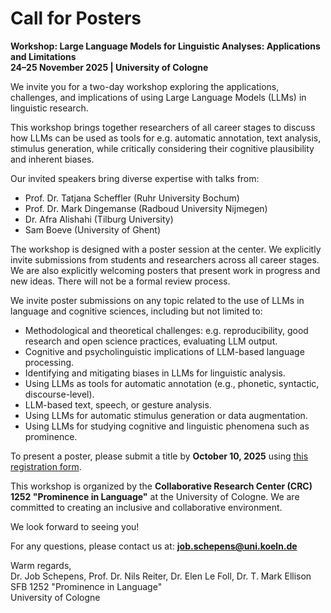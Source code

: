 # Call for Posters

**Workshop: Large Language Models for Linguistic Analyses: Applications and Limitations**  
**24–25 November 2025 | University of Cologne**

We invite you for a two-day workshop exploring the applications, challenges, and implications of using Large Language Models (LLMs) in linguistic research.

This workshop brings together researchers of all career stages to discuss how LLMs can be used as tools for e.g. automatic annotation, text analysis, stimulus generation, while critically considering their cognitive plausibility and inherent biases.

Our invited speakers bring diverse expertise with talks from:

- Prof. Dr. Tatjana Scheffler (Ruhr University Bochum)
- Prof. Dr. Mark Dingemanse (Radboud University Nijmegen)
- Dr. Afra Alishahi (Tilburg University)
- Sam Boeve (University of Ghent)

The workshop is designed with a poster session at the center. We explicitly invite submissions from students and researchers across all career stages. We are also explicitly welcoming posters that present work in progress and new ideas. There will not be a formal review process.

We invite poster submissions on any topic related to the use of LLMs in language and cognitive sciences, including but not limited to:

- Methodological and theoretical challenges: e.g. reproducibility, good research and open science practices, evaluating LLM output.
- Cognitive and psycholinguistic implications of LLM-based language processing.
- Identifying and mitigating biases in LLMs for linguistic analysis.
- Using LLMs as tools for automatic annotation (e.g., phonetic, syntactic, discourse-level).
- LLM-based text, speech, or gesture analysis.
- Using LLMs for automatic stimulus generation or data augmentation.
- Using LLMs for studying cognitive and linguistic phenomena such as prominence.

To present a poster, please submit a title by **October 10, 2025** using [this registration form](https://survey.uni-koeln.de/index.php/612595?lang=en).

This workshop is organized by the **Collaborative Research Center (CRC) 1252 "Prominence in Language"** at the University of Cologne. We are committed to creating an inclusive and collaborative environment.

We look forward to seeing you!

For any questions, please contact us at: **job.schepens@uni.koeln.de**

Warm regards,  
Dr. Job Schepens, Prof. Dr. Nils Reiter, Dr. Elen Le Foll, Dr. T. Mark Ellison  
SFB 1252 "Prominence in Language"  
University of Cologne